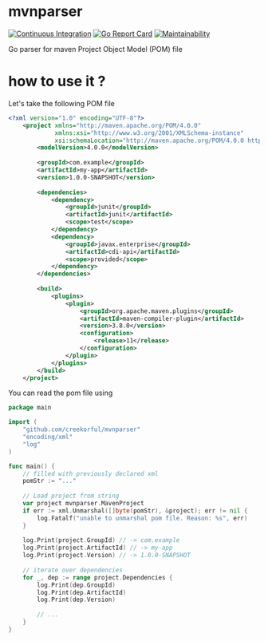 # mvnparser

[![Continuous Integration](https://github.com/creekorful/mvnparser/actions/workflows/ci.yml/badge.svg)](https://github.com/creekorful/mvnparser/actions/workflows/ci.yml)
[![Go Report Card](https://goreportcard.com/badge/github.com/creekorful/mvnparser)](https://goreportcard.com/report/github.com/creekorful/mvnparser)
[![Maintainability](https://api.codeclimate.com/v1/badges/ac9fd99e18e6ef2661e3/maintainability)](https://codeclimate.com/github/creekorful/mvnparser/maintainability)

Go parser for maven Project Object Model (POM) file

# how to use it ?

Let's take the following POM file

```xml
<?xml version="1.0" encoding="UTF-8"?>
    <project xmlns="http://maven.apache.org/POM/4.0.0" 
	         xmlns:xsi="http://www.w3.org/2001/XMLSchema-instance" 
	         xsi:schemaLocation="http://maven.apache.org/POM/4.0.0 http://maven.apache.org/xsd/maven-4.0.0.xsd">
        <modelVersion>4.0.0</modelVersion>
    
        <groupId>com.example</groupId>
        <artifactId>my-app</artifactId>
        <version>1.0.0-SNAPSHOT</version>
    
        <dependencies>
            <dependency>
                <groupId>junit</groupId>
                <artifactId>junit</artifactId>
                <scope>test</scope>
            </dependency>
            <dependency>
                <groupId>javax.enterprise</groupId>
                <artifactId>cdi-api</artifactId>
                <scope>provided</scope>
            </dependency>
        </dependencies>
    
        <build>
            <plugins>
                <plugin>
                    <groupId>org.apache.maven.plugins</groupId>
                    <artifactId>maven-compiler-plugin</artifactId>
                    <version>3.8.0</version>
                    <configuration>
                        <release>11</release>
                    </configuration>
                </plugin>
            </plugins>
        </build>
    </project>
```

You can read the pom file using 

```go
package main

import (
	"github.com/creekorful/mvnparser"
	"encoding/xml"
	"log"
)

func main() { 
    // filled with previously declared xml 
    pomStr := "..."
	
    // Load project from string
    var project mvnparser.MavenProject
    if err := xml.Unmarshal([]byte(pomStr), &project); err != nil {
        log.Fatalf("unable to unmarshal pom file. Reason: %s", err)
    }
    
    log.Print(project.GroupId) // -> com.example
    log.Print(project.ArtifactId) // -> my-app
    log.Print(project.Version) // -> 1.0.0-SNAPSHOT
    
    // iterate over dependencies
    for _, dep := range project.Dependencies {
    	log.Print(dep.GroupId)
    	log.Print(dep.ArtifactId)
    	log.Print(dep.Version)
    	
    	// ...
    }
}

```
